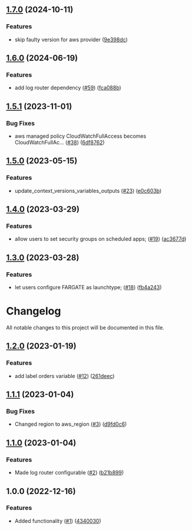 ## [1.7.0](https://github.com/justtrackio/terraform-aws-ecs-scheduled-app/compare/v1.6.0...v1.7.0) (2024-10-11)


### Features

* skip faulty version for aws provider ([9e398dc](https://github.com/justtrackio/terraform-aws-ecs-scheduled-app/commit/9e398dc9df6afbdeb288b1f85e3dd092a461bd8c))

## [1.6.0](https://github.com/justtrackio/terraform-aws-ecs-scheduled-app/compare/v1.5.1...v1.6.0) (2024-06-19)


### Features

* add log router dependency ([#59](https://github.com/justtrackio/terraform-aws-ecs-scheduled-app/issues/59)) ([fca088b](https://github.com/justtrackio/terraform-aws-ecs-scheduled-app/commit/fca088b9edd7a57b6055c4565912483fafbcdfb1))

## [1.5.1](https://github.com/justtrackio/terraform-aws-ecs-scheduled-app/compare/v1.5.0...v1.5.1) (2023-11-01)


### Bug Fixes

* aws managed policy CloudWatchFullAccess becomes CloudWatchFullAc… ([#38](https://github.com/justtrackio/terraform-aws-ecs-scheduled-app/issues/38)) ([6df8762](https://github.com/justtrackio/terraform-aws-ecs-scheduled-app/commit/6df87623adcbf75505934b7ef4536a5d216997ce))

## [1.5.0](https://github.com/justtrackio/terraform-aws-ecs-scheduled-app/compare/v1.4.0...v1.5.0) (2023-05-15)


### Features

* update_context_versions_variables_outputs ([#23](https://github.com/justtrackio/terraform-aws-ecs-scheduled-app/issues/23)) ([e0c603b](https://github.com/justtrackio/terraform-aws-ecs-scheduled-app/commit/e0c603be6f2950271001063b30726226d138f3c4))

## [1.4.0](https://github.com/justtrackio/terraform-aws-ecs-scheduled-app/compare/v1.3.0...v1.4.0) (2023-03-29)


### Features

* allow users to set security groups on scheduled apps; ([#19](https://github.com/justtrackio/terraform-aws-ecs-scheduled-app/issues/19)) ([ac3677d](https://github.com/justtrackio/terraform-aws-ecs-scheduled-app/commit/ac3677d8d9fa9cb3fbe60f86713d1d543c845aed))

## [1.3.0](https://github.com/justtrackio/terraform-aws-ecs-scheduled-app/compare/v1.2.0...v1.3.0) (2023-03-28)


### Features

* let users configure FARGATE as launchtype; ([#18](https://github.com/justtrackio/terraform-aws-ecs-scheduled-app/issues/18)) ([fb4a243](https://github.com/justtrackio/terraform-aws-ecs-scheduled-app/commit/fb4a2434ff01972e3fe01b90ab6ce2a14c5a5383))

# Changelog

All notable changes to this project will be documented in this file.

## [1.2.0](https://github.com/justtrackio/terraform-aws-ecs-scheduled-app/compare/v1.1.1...v1.2.0) (2023-01-19)


### Features

* add label orders variable ([#12](https://github.com/justtrackio/terraform-aws-ecs-scheduled-app/issues/12)) ([261deec](https://github.com/justtrackio/terraform-aws-ecs-scheduled-app/commit/261deec4d4292558c5c9a9933c217a84ec6c978c))

## [1.1.1](https://github.com/justtrackio/terraform-aws-ecs-scheduled-app/compare/v1.1.0...v1.1.1) (2023-01-04)


### Bug Fixes

* Changed region to aws_region ([#3](https://github.com/justtrackio/terraform-aws-ecs-scheduled-app/issues/3)) ([d9fd0c6](https://github.com/justtrackio/terraform-aws-ecs-scheduled-app/commit/d9fd0c6945dfec7b1b3e36934b97444bfcd323bf))

## [1.1.0](https://github.com/justtrackio/terraform-aws-ecs-scheduled-app/compare/v1.0.0...v1.1.0) (2023-01-04)


### Features

* Made log router configurable ([#2](https://github.com/justtrackio/terraform-aws-ecs-scheduled-app/issues/2)) ([b21b899](https://github.com/justtrackio/terraform-aws-ecs-scheduled-app/commit/b21b8991079e2da16cbde896f728cf0c677396cb))

## 1.0.0 (2022-12-16)


### Features

* Added functionality ([#1](https://github.com/justtrackio/terraform-aws-ecs-scheduled-app/issues/1)) ([4340030](https://github.com/justtrackio/terraform-aws-ecs-scheduled-app/commit/43400309baac40248a403a2f6919827e836af81e))
